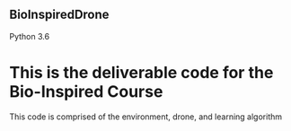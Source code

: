 ## BioInspiredDrone
Python 3.6

# This is the deliverable code for the Bio-Inspired Course
This code is comprised of the environment, drone, and learning algorithm
